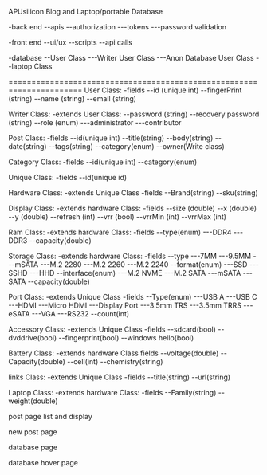 APUsilicon Blog and Laptop/portable Database

-back end
--apis
--authorization
---tokens
---password validation

-front end
--ui/ux
--scripts
--api calls


-database
--User Class
---Writer User Class
---Anon Database User Class
--laptop Class

======================================================================
User Class:
-fields
--id (unique int)
--fingerPrint (string)
--name (string)
--email (string)

Writer Class:
-extends User Class:
--password (string)
--recovery password (string)
--role (enum)
---administrator
---contributor

Post Class:
-fields
--id(unique int)
--title(string)
--body(string)
--date(string)
--tags(string)
--category(enum)
--owner(Write class)

Category Class:
-fields
--id(unique int)
--category(enum)

Unique Class:
-fields
--id(unique id)

Hardware Class:
-extends Unique Class
-fields
--Brand(string)
--sku(string)

Display Class:
-extends hardware Class:
-fields
--size (double)
--x (double)
--y (double)
--refresh (int)
--vrr (bool)
--vrrMin (int)
--vrrMax (int)

Ram Class:
-extends hardware Class:
-fields
--type(enum)
---DDR4
---DDR3
--capacity(double)

Storage Class:
-extends hardware Class:
-fields
--type
---7MM
---9.5MM
---mSATA
---M.2 2280
---M.2 2260
---M.2 2240
--format(enum)
---SSD
---SSHD
---HHD
--interface(enum)
---M.2 NVME
---M.2 SATA
---mSATA
---SATA
--capacity(double)

Port Class:
-extends Unique Class
-fields
--Type(enum)
---USB A
---USB C
---HDMI
---Micro HDMI
---Display Port
---3.5mm TRS 
---3.5mm TRRS
---eSATA
---VGA
---RS232
--count(int)

Accessory Class:
-extends Unique Class
-fields
--sdcard(bool)
--dvddrive(bool)
--fingerprint(bool)
--windows hello(bool)

Battery Class:
-extends hardware Class
fields
--voltage(double)
--Capacity(double)
--cell(int)
--chemistry(string)

links Class:
-extends Unique Class
-fields
--title(string)
--url(string)

Laptop Class:
-extends hardware Class:
-fields
--Family(string)
--weight(double)












post page list and display

new post page

database page

database hover page








